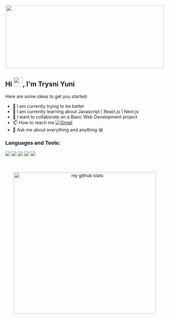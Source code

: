 <div align="center"><img src="https://media.giphy.com/media/12B39IawiNS7QI/giphy.gif" width="500px" height="200px"></div>

## Hi <img src="https://github.com/TheDudeThatCode/TheDudeThatCode/blob/master/Assets/Hi.gif" width="29px">, I'm Trysni Yuni

Here are some ideas to get you started:
* 🔭 I am currently trying to be better
* 🌱 I am currently learning about Javascript | React.js | Next.js
* 👯 I want to collaborate on a Basic Web Development project
* 📫 How to reach me [![Gmail](https://img.shields.io/badge/-GMAIL-D14836?style=for-the-badge&logo=gmail&logoColor=white)](trysniyuni@gmail.com)
* 💬 Ask me about everything and anything :laughing:

### Languages and Tools:


<div display="flex">
  <img src="https://img.shields.io/badge/-HTML5-000000?style=flat&logo=html5">
  <img src="https://img.shields.io/badge/-JavaScript-000000?style=flat&logo=javascrip">
  <img src="https://img.shields.io/badge/-React-222222?style=flat&logo=React&logoColor=61DAFB">
  <img src="https://img.shields.io/badge/-GitHub-222222?style=flat&logo=github&logoColor=181717"/>
  <img src="https://img.shields.io/badge/-Git-222222?style=flat&logo=git&logoColor=F05032"/>
</div>

<br/>

<br />
<p align="center">
<img src="https://github-readme-stats.vercel.app/api?username=uyyoq&show_icons=true&theme=dracula" alt="my github stats" width="450"/>
</p>
